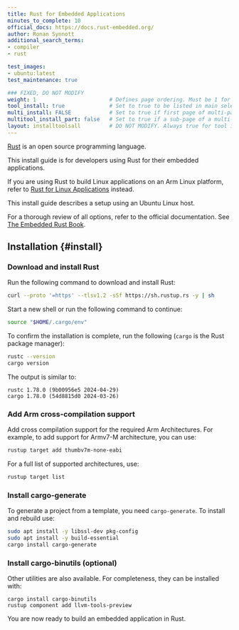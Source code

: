 ```yaml
---
title: Rust for Embedded Applications
minutes_to_complete: 10
official_docs: https://docs.rust-embedded.org/
author: Ronan Synnott
additional_search_terms:
- compiler
- rust

test_images:
- ubuntu:latest
test_maintenance: true

### FIXED, DO NOT MODIFY
weight: 1                       # Defines page ordering. Must be 1 for first (or only) page.
tool_install: true              # Set to true to be listed in main selection page, else false
multi_install: FALSE            # Set to true if first page of multi-page article, else false
multitool_install_part: false   # Set to true if a sub-page of a multi-page article, else false
layout: installtoolsall         # DO NOT MODIFY. Always true for tool install articles
---
```


[Rust](https://www.rust-lang.org/) is an open source programming language.

This install guide is for developers using Rust for their embedded applications.

If you are using Rust to build Linux applications on an Arm Linux platform, refer to [Rust for Linux Applications](/install-guides/rust/) instead.

This install guide describes a setup using an Ubuntu Linux host.

For a thorough review of all options, refer to the official documentation. See [The Embedded Rust Book](https://docs.rust-embedded.org/book/).

## Installation {#install}

### Download and install Rust

Run the following command to download and install Rust:

```bash
curl --proto '=https' --tlsv1.2 -sSf https://sh.rustup.rs -y | sh
```

Start a new shell or run the following command to continue:

```bash
source "$HOME/.cargo/env"
```
To confirm the installation is complete, run the following (`cargo` is the Rust package manager):

```bash { env_source="~/.bashrc" }
rustc --version
cargo version
```

The output is similar to:
```output
rustc 1.78.0 (9b00956e5 2024-04-29)
cargo 1.78.0 (54d8815d0 2024-03-26)
```
### Add Arm cross-compilation support

Add cross compilation support for the required Arm Architectures. For example, to add support for Armv7-M architecture, you can use:
```bash
rustup target add thumbv7m-none-eabi
```
For a full list of supported architectures, use:
```bash
rustup target list
```

### Install cargo-generate

To generate a project from a template, you need `cargo-generate`. To install and rebuild use:

```bash
sudo apt install -y libssl-dev pkg-config
sudo apt install -y build-essential
cargo install cargo-generate
```

### Install cargo-binutils (optional)

Other utilities are also available. For completeness, they can be installed with:
```command
cargo install cargo-binutils
rustup component add llvm-tools-preview
```

You are now ready to build an embedded application in Rust.
